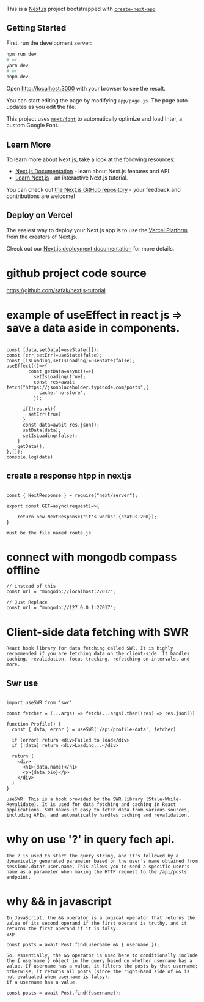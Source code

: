 This is a [Next.js](https://nextjs.org/) project bootstrapped with [`create-next-app`](https://github.com/vercel/next.js/tree/canary/packages/create-next-app).

## Getting Started

First, run the development server:

```bash
npm run dev
# or
yarn dev
# or
pnpm dev
```

Open [http://localhost:3000](http://localhost:3000) with your browser to see the result.

You can start editing the page by modifying `app/page.js`. The page auto-updates as you edit the file.

This project uses [`next/font`](https://nextjs.org/docs/basic-features/font-optimization) to automatically optimize and load Inter, a custom Google Font.

## Learn More

To learn more about Next.js, take a look at the following resources:

- [Next.js Documentation](https://nextjs.org/docs) - learn about Next.js features and API.
- [Learn Next.js](https://nextjs.org/learn) - an interactive Next.js tutorial.

You can check out [the Next.js GitHub repository](https://github.com/vercel/next.js/) - your feedback and contributions are welcome!

## Deploy on Vercel

The easiest way to deploy your Next.js app is to use the [Vercel Platform](https://vercel.com/new?utm_medium=default-template&filter=next.js&utm_source=create-next-app&utm_campaign=create-next-app-readme) from the creators of Next.js.

Check out our [Next.js deployment documentation](https://nextjs.org/docs/deployment) for more details.

# github project code source
https://github.com/safak/nextjs-tutorial

# example of useEffect in react js => save a data aside in components.

  ```

  const [data,setData]=useState([]);
  const [err,setErr]=useState(false);
  const [isLoading,setIsLoading]=useState(false);
  useEffect(()=>{
          const getData=async()=>{
            setIsLoading(true);
            const res=await fetch("https://jsonplaceholder.typicode.com/posts",{
              cache:'no-store',
            });
          
        if(!res.ok){
          setErr(true)
        }
        const data=await res.json();
        setData(data);
        setIsLoading(false);
      }
      getData();
  },[]);
  console.log(data)
```


## create a response htpp in nextjs
```

const { NextResponse } = require("next/server");

export const GET=async(request)=>{

    return new NextResponse("it's works",{status:200});
}

```
 `must be the file named route.js`

# connect with mongodb compass offline
```
// instead of this
const url = "mongodb://localhost:27017";

// Just Replace
const url = "mongodb://127.0.0.1:27017";
```

# Client-side data fetching with SWR
```
React hook library for data fetching called SWR. It is highly recommended if you are fetching data on the client-side. It handles caching, revalidation, focus tracking, refetching on intervals, and more.
```
## Swr use
```

import useSWR from 'swr'
 
const fetcher = (...args) => fetch(...args).then((res) => res.json())
 
function Profile() {
  const { data, error } = useSWR('/api/profile-data', fetcher)
 
  if (error) return <div>Failed to load</div>
  if (!data) return <div>Loading...</div>
 
  return (
    <div>
      <h1>{data.name}</h1>
      <p>{data.bio}</p>
    </div>
  )
}
```

```
useSWR: This is a hook provided by the SWR library (Stale-While-Revalidate). It is used for data fetching and caching in React applications. SWR makes it easy to fetch data from various sources, including APIs, and automatically handles caching and revalidation.
```
# why on use '?' in query fech api.
```
The ? is used to start the query string, and it's followed by a dynamically generated parameter based on the user's name obtained from session?.data?.user.name. This allows you to send a specific user's name as a parameter when making the HTTP request to the /api/posts endpoint.
```
# why && in javascript
```
In JavaScript, the && operator is a logical operator that returns the value of its second operand if the first operand is truthy, and it returns the first operand if it is falsy.
exp

const posts = await Post.find(username && { username });

So, essentially, the && operator is used here to conditionally include the { username } object in the query based on whether username has a value. If username has a value, it filters the posts by that username; otherwise, it returns all posts (since the right-hand side of && is not evaluated when username is falsy).
if a username has a value.
  
const posts = await Post.find({username}); 
```





